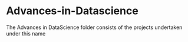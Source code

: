 # Advances-in-Datascience
The Advances in DataScience folder consists of the projects undertaken under this name
